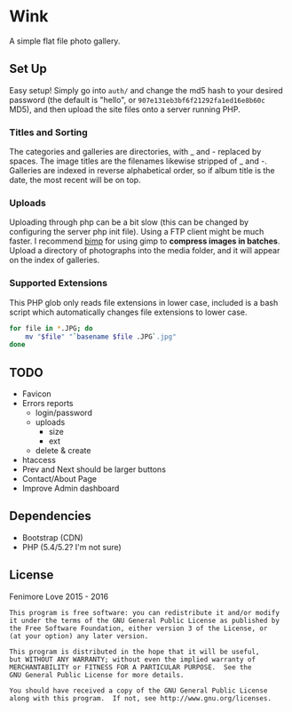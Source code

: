 # Wink

A simple flat file photo gallery.

## Set Up

Easy setup! Simply go into `auth/` and change the md5 hash to your desired password (the default is "hello", or `907e131eb3bf6f21292fa1ed16e8b60c` MD5), and then upload the site files onto a server running PHP.

### Titles and Sorting

The categories and galleries are directories, with _ and - replaced by spaces. The image titles are the filenames likewise stripped of _ and -. Galleries are indexed in reverse alphabetical order, so if album title is the date, the most recent will be on top.

### Uploads
Uploading through php can be a bit slow (this can be changed by configuring the server php init file). Using a FTP client might be much faster. I recommend [bimp](http://www.alessandrofrancesconi.it/projects/bimp/) for using gimp to **compress images in batches**. Upload a directory of photographs into the media folder, and it will appear on the index of galleries.

### Supported Extensions
This PHP glob only reads file extensions in lower case, included is a bash script which automatically changes file extensions to lower case.

```bash
for file in *.JPG; do
    mv "$file" "`basename $file .JPG`.jpg"
done
```

## TODO
- Favicon
- Errors reports
    - login/password
    - uploads
        - size
        - ext
    - delete & create
- htaccess
- Prev and Next should be larger buttons
- Contact/About Page
- Improve Admin dashboard

## Dependencies
- Bootstrap (CDN)
- PHP (5.4/5.2? I'm not sure)

## License

Fenimore Love 2015 - 2016

    This program is free software: you can redistribute it and/or modify
    it under the terms of the GNU General Public License as published by
    the Free Software Foundation, either version 3 of the License, or
    (at your option) any later version.

    This program is distributed in the hope that it will be useful,
    but WITHOUT ANY WARRANTY; without even the implied warranty of
    MERCHANTABILITY or FITNESS FOR A PARTICULAR PURPOSE.  See the
    GNU General Public License for more details.

    You should have received a copy of the GNU General Public License
    along with this program.  If not, see http://www.gnu.org/licenses.
